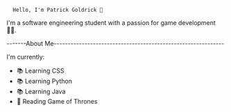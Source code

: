       Hello, I'm Patrick Goldrick 👋

  I'm a software engineering student with a passion for game development 👨‍🎓.

-------About Me-------------------------------------------------------------

I'm currently:
- 📚 Learning CSS
- 📚 Learning Python
- 📚 Learning Java
- 📖 Reading Game of Thrones


  






